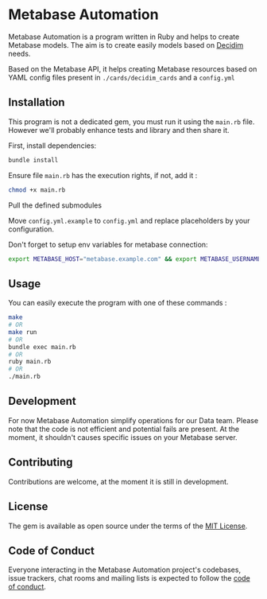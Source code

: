 # Metabase Automation

Metabase Automation is a program written in Ruby and helps to create Metabase models. The aim is to create easily models based on [Decidim](https://github.com/decidim/decidim) needs.

Based on the Metabase API, it helps creating Metabase resources based on YAML config files present in `./cards/decidim_cards` and a `config.yml`

## Installation

This program is not a dedicated gem, you must run it using the `main.rb` file. However we'll probably enhance tests and library and then share it.

First, install dependencies: 
```bash
bundle install
```

Ensure file `main.rb` has the execution rights, if not, add it : 
```bash
chmod +x main.rb
```

Pull the defined submodules

Move `config.yml.example` to `config.yml` and replace placeholders by your configuration.

Don't forget to setup env variables for metabase connection:
```bash
export METABASE_HOST="metabase.example.com" && export METABASE_USERNAME="john@doe.com" && export METABASE_PASSWORD="secretpassword"
```

## Usage

You can easily execute the program with one of these commands : 
```bash
make
# OR 
make run
# OR
bundle exec main.rb
# OR
ruby main.rb
# OR 
./main.rb
```

## Development

For now Metabase Automation simplify operations for our Data team. Please note that the code is not efficient and potential fails are present. 
At the moment, it shouldn't causes specific issues on your Metabase server.


## Contributing

Contributions are welcome, at the moment it is still in development.

## License

The gem is available as open source under the terms of the [MIT License](https://opensource.org/licenses/MIT).

## Code of Conduct

Everyone interacting in the Metabase Automation project's codebases, issue trackers, chat rooms and mailing lists is expected to follow the [code of conduct](https://github.com/[USERNAME]/metabase_automation/blob/main/CODE_OF_CONDUCT.md).
